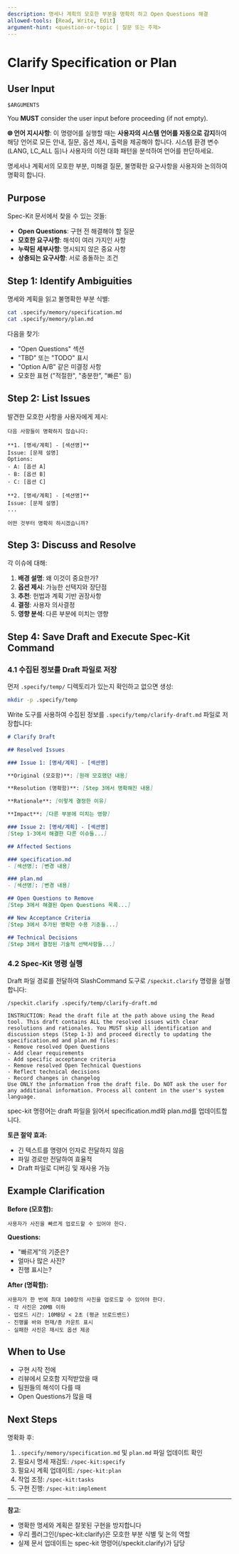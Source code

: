 ```yaml
---
description: 명세나 계획의 모호한 부분을 명확히 하고 Open Questions 해결
allowed-tools: [Read, Write, Edit]
argument-hint: <question-or-topic | 질문 또는 주제>
---
```


# Clarify Specification or Plan

## User Input

```text
$ARGUMENTS
```

You **MUST** consider the user input before proceeding (if not empty).

**🌐 언어 지시사항**: 이 명령어를 실행할 때는 **사용자의 시스템 언어를 자동으로 감지**하여 해당 언어로 모든 안내, 질문, 옵션 제시, 출력을 제공해야 합니다. 시스템 환경 변수(LANG, LC_ALL 등)나 사용자의 이전 대화 패턴을 분석하여 언어를 판단하세요.

명세서나 계획서의 모호한 부분, 미해결 질문, 불명확한 요구사항을 사용자와 논의하여 명확히 합니다.

## Purpose

Spec-Kit 문서에서 찾을 수 있는 것들:
- **Open Questions**: 구현 전 해결해야 할 질문
- **모호한 요구사항**: 해석이 여러 가지인 사항
- **누락된 세부사항**: 명시되지 않은 중요 사항
- **상충되는 요구사항**: 서로 충돌하는 조건

## Step 1: Identify Ambiguities

명세와 계획을 읽고 불명확한 부분 식별:

```bash
cat .specify/memory/specification.md
cat .specify/memory/plan.md
```

다음을 찾기:
- "Open Questions" 섹션
- "TBD" 또는 "TODO" 표시
- "Option A/B" 같은 미결정 사항
- 모호한 표현 ("적절한", "충분한", "빠른" 등)

## Step 2: List Issues

발견한 모호한 사항을 사용자에게 제시:

```
다음 사항들이 명확하지 않습니다:

**1. [명세/계획] - [섹션명]**
Issue: [문제 설명]
Options:
- A: [옵션 A]
- B: [옵션 B]
- C: [옵션 C]

**2. [명세/계획] - [섹션명]**
Issue: [문제 설명]
...

어떤 것부터 명확히 하시겠습니까?
```

## Step 3: Discuss and Resolve

각 이슈에 대해:

1. **배경 설명**: 왜 이것이 중요한가?
2. **옵션 제시**: 가능한 선택지와 장단점
3. **추천**: 헌법과 계획 기반 권장사항
4. **결정**: 사용자 의사결정
5. **영향 분석**: 다른 부분에 미치는 영향

## Step 4: Save Draft and Execute Spec-Kit Command

### 4.1 수집된 정보를 Draft 파일로 저장

먼저 `.specify/temp/` 디렉토리가 있는지 확인하고 없으면 생성:

```bash
mkdir -p .specify/temp
```

Write 도구를 사용하여 수집된 정보를 `.specify/temp/clarify-draft.md` 파일로 저장합니다:

```markdown
# Clarify Draft

## Resolved Issues

### Issue 1: [명세/계획] - [섹션명]

**Original (모호함)**: [원래 모호했던 내용]

**Resolution (명확함)**: [Step 3에서 명확해진 내용]

**Rationale**: [이렇게 결정한 이유]

**Impact**: [다른 부분에 미치는 영향]

### Issue 2: [명세/계획] - [섹션명]
[Step 1-3에서 해결한 다른 이슈들...]

## Affected Sections

### specification.md
- [섹션명]: [변경 내용]

### plan.md
- [섹션명]: [변경 내용]

## Open Questions to Remove
[Step 3에서 해결된 Open Questions 목록...]

## New Acceptance Criteria
[Step 3에서 추가된 명확한 수용 기준들...]

## Technical Decisions
[Step 3에서 결정된 기술적 선택사항들...]
```

### 4.2 Spec-Kit 명령 실행

Draft 파일 경로를 전달하여 SlashCommand 도구로 `/speckit.clarify` 명령을 실행합니다:

```
/speckit.clarify .specify/temp/clarify-draft.md

INSTRUCTION: Read the draft file at the path above using the Read tool. This draft contains ALL the resolved issues with clear resolutions and rationales. You MUST skip all identification and discussion steps (Step 1-3) and proceed directly to updating the specification.md and plan.md files:
- Remove resolved Open Questions
- Add clear requirements
- Add specific acceptance criteria
- Remove resolved Open Technical Questions
- Reflect technical decisions
- Record changes in changelog
Use ONLY the information from the draft file. Do NOT ask the user for any additional information. Process all content in the user's system language.
```

spec-kit 명령어는 draft 파일을 읽어서 specification.md와 plan.md를 업데이트합니다.

**토큰 절약 효과:**
- 긴 텍스트를 명령어 인자로 전달하지 않음
- 파일 경로만 전달하여 효율적
- Draft 파일로 디버깅 및 재사용 가능

## Example Clarification

**Before (모호함):**
```
사용자가 사진을 빠르게 업로드할 수 있어야 한다.
```

**Questions:**
- "빠르게"의 기준은?
- 얼마나 많은 사진?
- 진행 표시는?

**After (명확함):**
```
사용자가 한 번에 최대 100장의 사진을 업로드할 수 있어야 한다.
- 각 사진은 20MB 이하
- 업로드 시간: 10MB당 < 2초 (평균 브로드밴드)
- 진행률 바와 현재/총 카운트 표시
- 실패한 사진은 재시도 옵션 제공
```

## When to Use

- 구현 시작 전에
- 리뷰에서 모호함 지적받았을 때
- 팀원들의 해석이 다를 때
- Open Questions가 많을 때

## Next Steps

명확화 후:
1. `.specify/memory/specification.md` 및 `plan.md` 파일 업데이트 확인
2. 필요시 명세 재검토: `/spec-kit:specify`
3. 필요시 계획 업데이트: `/spec-kit:plan`
4. 작업 조정: `/spec-kit:tasks`
5. 구현 진행: `/spec-kit:implement`

---

**참고**:
- 명확한 명세와 계획은 잘못된 구현을 방지합니다
- 우리 플러그인(/spec-kit:clarify)은 모호한 부분 식별 및 논의 역할
- 실제 문서 업데이트는 spec-kit 명령어(/speckit.clarify)가 담당
